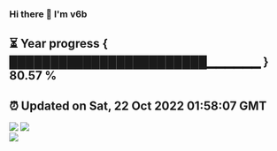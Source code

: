 ### Hi there 👋  I'm v6b  
⏳ Year progress { ████████████████████████▁▁▁▁▁▁ } 80.57 %
---
⏰ Updated on Sat, 22 Oct 2022 01:58:07 GMT
---
![](https://github-readme-stats.vercel.app/api?username=v6b&bg_color=30,e96443,904e95&title_color=fff&text_color=fff&layout=compact)
![](https://github-readme-stats.vercel.app/api/top-langs/?username=v6b&layout=compact&bg_color=30,e96443,904e95&title_color=fff&text_color=fff)  
![](https://gcore.jsdelivr.net/gh/v6b/v6b@main/assets/github-contribution-grid-snake.svg)

